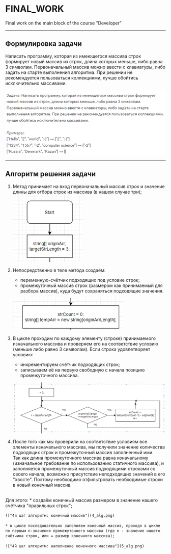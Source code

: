 # FINAL_WORK
Final work on the main block of the course "Developer"

---
## Формулировка задачи  

Написать программу, которая из имеющегося массива строк формирует новый массив из строк, длина которых меньше, либо равна 3 символам. Первоначальный массив можно ввести с клавиатуры, либо задать на старте выполнения алгоритма. При решении не рекомендуется пользоваться коллекциями, лучше обойтись исключительно массивами.

![Task_text](task_text.png)

---
## Алгоритм решения задачи 

1. Метод принимает на вход первоначальный массив строк и значение длины для отбора строк из массива (в нашем случае три);
    !["1й шаг алгоритма"](1_alg.png)

2. Непосредственно в теле метода создаём:
   * переменную-счётчик подходящих под условие строк;
   * промежуточный массив строк (размером как принимаемый для разбора массив), куда будут сохраняться подходящие значения.
  
    !["2й шаг алгоритма"](2_alg.png)

3. В цикле проходим по каждому элементу (строке) принимаемого изначального массива и проверяем его на соответствие условию (меньше либо равно 3 символам). Если строка удовлетворяет условию:
   * инкрементируем счётчик подходящих строк; 
   * записываем её на первую свободную с начала позицию промежуточного массива. 

    !["3й шаг алгоритма"](3_alg.png)

4. После того как мы проверили на соответствие условиям все элементы изначального массива, мы получили значение количества подходящих строк и промежуточный массив заполненный ими. <br/> Так как длина промежуточного массива равна изначальному (изначальное требование по использованию статичного массива), и заполняется промежуточный массив подходящими строками со своего начала, возможно присутствие неподходящих значений в его "хвосте". Поэтому необходимо отфильтровать необходимые строки в новый конечный массив.
<br/>
Для этого:
    * создаём конечный массив размером в значение нашего счётчика "правильных строк";
    
    !["4й шаг алгоритм: конечный массив"](4_alg.png)
    
    * в цикле последовательно заполняем конечный массив, проходя в цикле по первым n-значения промежуточного массива (где n - значение нашего счётчика строк, или = размер конечного массива); 
      
    !["4й шаг алгоритм: наполнение конечного массива"](5_alg.png)
